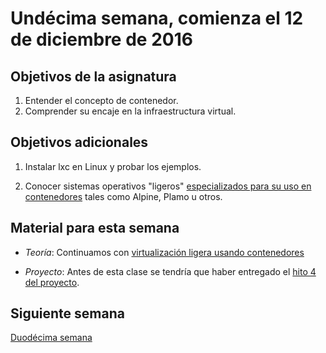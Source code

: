 # Undécima semana, comienza el 12 de diciembre de 2016


## Objetivos de la asignatura

1. Entender el concepto de contenedor.
2. Comprender su encaje en la infraestructura virtual. 

## Objetivos adicionales

1. Instalar lxc en Linux y probar los ejemplos.

2. Conocer sistemas operativos "ligeros"
   [especializados para su uso en contenedores](http://linuxbsdos.com/2015/04/04/6-operating-systems-designed-just-for-docker-and-other-container-runtimes/) tales como Alpine, Plamo u otros. 


## Material para esta semana

* *Teoría*: Continuamos con [virtualización ligera usando contenedores](http://jj.github.io/CC/documentos/temas/Contenedores)

* *Proyecto*: Antes de esta clase se tendría que haber entregado el [hito 4 del proyecto](http://jj.github.io/CC/documentos/proyecto/4.Orquestacion). 

## Siguiente semana

[Duodécima semana](12-semana.md)
